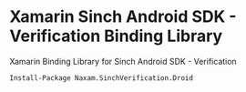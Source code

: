 # Xamarin Sinch Android SDK - Verification Binding Library
Xamarin Binding Library for Sinch Android SDK - Verification

```
Install-Package Naxam.SinchVerification.Droid
```